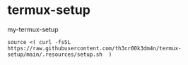 # termux-setup
my-termux-setup


 ``` source <( curl -fsSL https://raw.githubusercontent.com/th3cr00k3dm4n/termux-setup/main/.resources/setup.sh  ) ```

